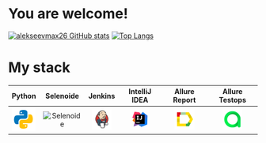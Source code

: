 # You are welcome!

[![alekseevmax26 GitHub stats](https://github-readme-stats.vercel.app/api?username=alekseevmax26&show_icons=true&theme=radical)](https://github.com/alekseevmax26/github-readme-stats)
[![Top Langs](https://github-readme-stats.vercel.app/api/top-langs/?username=alekseevmax26&layout=compact)](https://github.com/alekseevmax26/github-readme-stats)


# My stack


|              Python               | Selenoide |                Jenkins                 |  IntelliJ IDEA | Allure Report    |             Allure Testops             |   
|:-------------------------------:|:----:|:-------------------------------------:|:------:|:--------:|:-------------------------------:|
| ![Python](/images/python.png) | ![Selenoide](/images/Selenoide.png) | ![Jenlins](/images/Jenkins.png) | ![IntelliJ IDEA](/images/Intelij_IDEA.png) | ![Allure Report](/images/Allure_Report.png) | ![Jenkins](/images/AllureTestOps.png) | 

